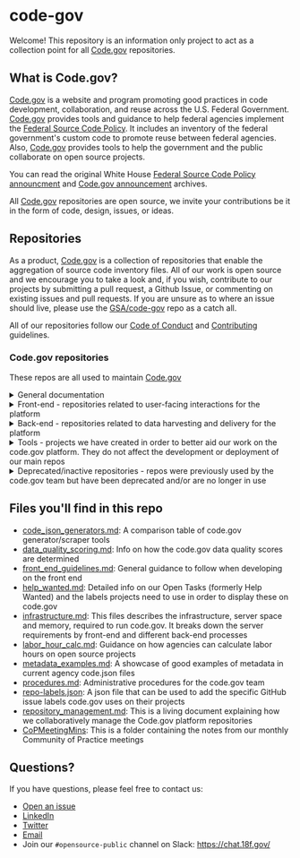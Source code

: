 # code-gov

Welcome! This repository is an information only project to act as a collection point for all [Code.gov](https://code.gov) repositories.

## What is Code.gov?

[Code.gov](https://code.gov) is a website and program promoting good practices in code development, collaboration, and reuse across the U.S. Federal Government. [Code.gov](https://code.gov) provides tools and guidance to help federal agencies implement the [Federal Source Code Policy](https://code.gov/about/overview/introduction). It includes an inventory of the federal government's custom code to promote reuse between federal agencies. Also, [Code.gov](https://code.gov) provides tools to help the government and the public collaborate on open source projects.

You can read the original White House [Federal Source Code Policy announcment](https://www.whitehouse.gov/blog/2016/08/08/peoples-code) and [Code.gov announcement](https://obamawhitehouse.archives.gov/blog/2016/11/03/peoples-code-now-codegov) archives.

All [Code.gov](https://code.gov) repositories are open source, we invite your contributions be it in the form of code, design, issues, or ideas.

## Repositories

As a product, [Code.gov](https://code.gov) is a collection of repositories that enable the aggregation of source code inventory files. All of our work is open source and we encourage you to take a look and, if you wish, contribute to our projects by submitting a pull request, a Github Issue, or commenting on existing issues and pull requests. If you are unsure as to where an issue should live, please use the [GSA/code-gov](https://github.com/GSA/code-gov) repo as a catch all.

All of our repositories follow our [Code of Conduct](CODE_OF_CONDUCT.md) and [Contributing](CONTRIBUTING.md) guidelines.

### Code.gov repositories

These repos are all used to maintain [Code.gov](https://code.gov)  

<details>
  <summary>General documentation</summary>

| Project                                                                       | Description | Issues                                                                   | New Issue                                                                       |
| ----------------------------------------------------------------------------- | ------ | ------------------------------------------------------------------------ | ------------------------------------------------------------------------------- |
| [GSA/code-gov](https://github.com/GSA/code-gov)                               | (This repo) An information only project to act as a collection point for all Code.gov repositories.| [View all issues](https://github.com/GSA/code-gov/issues)                | 
| [GSA/code-gov-open-source-toolkit](https://github.com/GSA/code-gov-open-source-toolkit)                       | This is a government-wide project facilitated by the Code.gov team to produce a playbook and toolkit pertaining to open sourcing software (OSS). | [View all issues](https://github.com/GSA/code-gov-open-source-toolkit/issues)            | [Create a new issue](https://github.com/GSA/code-gov-open-source-toolkit/issues/new/choose)            |
| [GSA/code-gov-repo-template](https://github.com/GSA/code-gov-repo-template)                       | A basic template to use when creating new code.gov repositories. It includes our standard documents and contact info. Using this as a base ensures that all of our community standards are followed. | [View all issues](https://github.com/GSA/code-gov-repo-template/issues)            | [Create a new issue](https://github.com/GSA/code-gov-repo-template/issues/new/choose)            |
</details>

<details>
  <summary>Front-end - repositories related to user-facing interactions for the platform</summary>
    
| Project                                                                       | Description | Issues                                                                   | New Issue                                                                       |
| ----------------------------------------------------------------------------- | ------ | ------------------------------------------------------------------------ | ------------------------------------------------------------------------------- |
| [GSA/code-gov-front-end](https://github.com/GSA/code-gov-front-end)                       | Our frontend project, currently deployed as a static site which renders [Code.gov](https://code.gov/), this project is backed by our API to display project repositories, search, and an agency compliance dashboard. | [View all issues](https://github.com/GSA/code-gov-front-end/issues)            | [Create a new issue](https://github.com/GSA/code-gov-front-end/issues/new/choose)            |
| [GSA/code-gov-api-client](https://github.com/GSA/code-gov-api-client)                       |Client for Interacting with Code.gov API| [View all issues](https://github.com/GSA/code-gov-api-client/issues)            | [Create a new issue](https://github.com/GSA/code-gov-api-client/issues/new/choose)            |
| [GSA/code-gov-font](https://github.com/GSA/code-gov-font)                   |Custom font with icons used by the Code.gov front end.| [View all issues](https://github.com/GSA/code-gov-font/issues)          | [Create a new issue](https://github.com/GSA/code-gov-font/issues/new)   
| [GSA/code-gov-style](https://github.com/GSA/code-gov-style)                   | Our effort to modularize our CSS styles. This project is also made available as a [NPM package](https://www.npmjs.com/package/@code.gov/code-gov-style) and [jekyll site](https://gsa.github.io/code-gov-style/). | [View all issues](https://github.com/GSA/code-gov-style/issues)          | [Create a new issue](https://github.com/GSA/code-gov-style/issues/new/choose)          |
| [GSA/code-gov-data](https://github.com/GSA/code-gov-data)                   |Data Files used by code.gov| [View all issues](https://github.com/GSA/code-gov-data/issues)          | [Create a new issue](https://github.com/GSA/code-gov-data/issues/new) |
| [GSA/cautious](https://github.com/GSA/cautious)                   |Cautious Utility Functions in JavaScript for code.gov| [View all issues](https://github.com/GSA/cautious/issues)          | [Create a new issue](https://github.com/GSA/cautious/issues/new/choose) |
| [GSA/code-gov-site-map-generator](https://github.com/GSA/code-gov-site-map-generator)                   |Generates Sitemap.xml for Code.gov| [View all issues](https://github.com/GSA/code-gov-site-map-generator/issues)          | [Create a new issue](https://github.com/GSA/code-gov-site-map-generator/issues/new/choose) |
</details>
<details>
  <summary>Back-end - repositories related to data harvesting and delivery for the platform</summary>

| Project                                                                       | Description | Issues                                                                   | New Issue                                                                       |
| ----------------------------------------------------------------------------- | ------ | ------------------------------------------------------------------------ | ------------------------------------------------------------------------------- |
| [GSA/code-gov-api](https://github.com/GSA/code-gov-api)                       | Our backend API. An Express.js app backed by Elasticsearch. Its primary function is to index and make America's source code discoverable and searchable. | [View all issues](https://github.com/GSA/code-gov-api/issues)            | [Create a new issue](https://github.com/GSA/code-gov-api/issues/new/choose)            |
| [GSA/code-gov-harvester](https://github.com/GSA/code-gov-harvester)           | Our standalone source code inventory harvester. | [View all issues](https://github.com/GSA/code-gov-harvester/issues)      | [Create a new issue](https://github.com/GSA/code-gov-harvester/issues/new/choose)      |
| [GSA/code-gov-adapters](https://github.com/GSA/code-gov-adapters)             | Our attempt to extract all data adapters into a simple reusable project. Currently only an Elasticsearch adapter has been implemented but more are on our roadmap. This project is also made available as a [NPM package](https://www.npmjs.com/package/@code.gov/code-gov-adapter) | [View all issues](https://github.com/GSA/code-gov-adapters/issues)       | [Create a new issue](https://github.com/GSA/code-gov-adapters/issues/new/choose)       |
| [GSA/code-gov-integrations](https://github.com/GSA/code-gov-integrations)     | This project contains all of our third party integrations. Currently Github integration is the only one implemented but more are on our roadmap. This project is also made available as a [NPM package](https://www.npmjs.com/package/@code.gov/code-gov-integrations) | [View all issues](https://github.com/GSA/code-gov-integrations/issues)   | [Create a new issue](https://github.com/GSA/code-gov-integrations/issues/new/choose)   |
| [GSA/code-gov-validator](https://github.com/GSA/code-gov-validator)     | Schema validation package for Code.gov. This project is still a work in progress and is not ready for use. | [View all issues](https://github.com/GSA/code-gov-validator/issues)   | [Create a new issue](https://github.com/GSA/code-gov-validator/issues/new/choose)   |
</details>  

<details>
  <summary>Tools - projects we have created in order to better aid our work on the code.gov platform. They do not affect the development or deployment of our main repos</summary>

| Project                                                                                       | Description                                                                                                                                                                                                      | Issues                                                                           | New Issue                                                                                   |
| --------------------------------------------------------------------------------------------- | ---------------------------------------------------------------------------------------------------------------------------------------------------------------------------------------------------------------- | -------------------------------------------------------------------------------- | ------------------------------------------------------------------------------------------- |
| [GSA/code-gov-verify-agency-jsons](https://github.com/GSA/code-gov-verify-agency-jsons)       | This a utility project, used in conjustion with code-gov-harvester, can help you find various statistics of Repositories imported into code.gov system.                                                          | [View all issues](https://github.com/GSA/code-gov-verify-agency-jsons/issues)    | [Create a new issue](https://github.com/GSA/code-gov-verify-agency-jsons/issues/new)        |
| [GSA/code-gov-converter](https://github.com/GSA/code-gov-converter)                           | Converts publiccode.yml to code.json.                                                                                                                                                                            | [View all issues](https://github.com/GSA/code-gov-converter/issues)              | [Create a new issue](https://github.com/GSA/code-gov-converter/issues/new)                  |
| [GSA/code-gov-repo-template](https://github.com/GSA/code-gov-repo-template)                   | A basic template to use for all code.gov repositories which includes our standard documents and contact info. Using this as a base ensures that all of our community standards are followed.                     | [View all issues](https://github.com/GSA/code-gov-repo-template/issues)          | [Create a new issue](https://github.com/GSA/code-gov-repo-template/issues/new/choose)       |
| [GSA/code-gov-github-metrics](https://github.com/GSA/code-gov-github-metrics)                 | This project compiles and calculates GitHub metrics across the different repos that make up code.gov so that the code.gov team can understand and track community contributions and other data points over time. | [View all issues](https://github.com/GSA/code-gov-github-metrics/issues)         | [Create a new issue](https://github.com/GSA/code-gov-github-metrics/issues/new)             |
| [GSA/code-gov-open-source-toolkit](https://github.com/GSA/code-gov-open-source-toolkit)       | This is a government-wide project facilitated by the Code.gov team to produce a playbook and toolkit pertaining to open sourcing software (OSS).                                                                 | [View all issues](https://github.com/GSA/code-gov-open-source-toolkit/issues)    | [Create a new issue](https://github.com/GSA/code-gov-open-source-toolkit/issues/new/choose) |

</details>
<details>
  <summary>Deprecated/inactive repositories - repos were previously used by the code.gov team but have been deprecated and/or are no longer in use</summary>

| Project                                                                                   | Description                                                                                     | Reason for deprecation                                                                                                                                                  |
| ----------------------------------------------------------------------------------------- | ----------------------------------------------------------------------------------------------- | ----------------------------------------------------------------------------------------------------------------------------------------------------------------------- |
| [GSA/code-gov-web](https://github.com/GSA/code-gov-web)                                   | The old version of the [Code.gov](https://code.gov) front end                                   | The front end stack was changed from Angular to React. The new front end repo is [GSA/code-gov-front-end](https://github.com/GSA/code-gov-front-end).                   |
| [GSA/code-gov-harvester-deprecated](https://github.com/GSA/code-gov-harvester-deprecated) | The old version of the harvester that harvests and processes code.json files from agencies.     | The new harvester repo is [GSA/code-gov-harvester](https://github.com/GSA/code-gov-harvester).                                                                          |
| [GSA/code-gov-about-page](https://github.com/GSA/code-gov-about-page)                     | Component for the About page on [Code.gov](https://code.gov).                                   | The about page component was integrated directly into [GSA/code-gov-front-end](https://github.com/GSA/code-gov-front-end) in order to simplify the site architecture.   |
| [GSA/code-gov-fscp-react-component](https://github.com/GSA/code-gov-fscp-react-component) | Federal Source Code Policy (FSCP) plugin for code-gov-front-end, built with Markdown and React. | The FSCP is hosted at [https://sourcecode.cio.gov/](https://sourcecode.cio.gov/) and it was therefore duplicative for it to be on [Code.gov](https://code.gov) as well. |
| [GSA/code-gov-admin-backend](https://github.com/GSA/code-gov-admin-backend)               | This repository contains the source code for backend of the Code.gov Admin Tool.                | The Admin Tool is no longer in use.                                                                                                                                     |
| [GSA/code-gov-admintool](https://github.com/GSA/code-gov-admintool)                       | This repository contains the source code for the frontend of the Code.gov Admin Tool.           | The Admin Tool is no longer in use.                                                                                                                                     |
| [GSA/code-gov-repos-parser](https://github.com/GSA/code-gov-repos-parser)                 | Parse out information from code.gov repos.                                                      | The project is no longer in use.                                                                                                                                        |
| [GSA/code-gov-coding-languages](https://github.com/GSA/code-gov-coding-languages)         | Standard List of Coding Languages used by Code.gov.                                             | The project is no longer in use.                                                                                                                                        |
| [GSA/code-gov-data-quality-poc](https://github.com/GSA/code-gov-data-quality-poc)         | Code.gov data quality scoring proof of concept.                                                 | The project was a proof of concept and is no longer in use.                                                                                                             |
| [GSA/code-gov-gitsecretpatterns](https://github.com/GSA/code-gov-gitsecretpatterns)       | Repository for Code.gov git-secrets patterns and bootstrap script.                              | The project is no longer in use.                                                                                                                                        |
| [GSA/code-gov-stats](https://github.com/GSA/code-gov-stats)                               | A simple app to extract stats about repositories using the Github API and Cloc                  | The project is no longer in use.                                                                                                                                        |
| [GSA/code-gov-developer-docs](https://github.com/GSA/code-gov-developer-docs) | Our developer docs! This repo is meant to be a simple way to start using our API. | Documentation is now hosted at https://open.gsa.gov/api/codedotgov/  |
| [GSA/code-gov-stats-jupyter-notebook](https://github.com/GSA/code-gov-stats-jupyter-notebook) | Extract some stats for Code.gov using the Github GraphQL API. | Repo no longer in use for pulling Code.gov stats.                           |
| [GSA/compliance-dashboard-web-component](https://github.com/GSA/compliance-dashboard-web-component)                   |Reusable compliance dashboard web component| Repo no longer in use. Web component integrated into [GSA/code-gov-front-end](https://github.com/GSA/code-gov-front-end). |
| [GSA/json-schema-web-component](https://github.com/GSA/json-schema-web-component)     | Web Component that Displays a JSON Schema consumed by the front end| Integrated into Code.gov front-end as a React component |
| [GSA/json-schema-validator-web-component](https://github.com/GSA/json-schema-validator-web-component)     |Web Component that Displays a JSON File and Validates it based on a Schema| Web component for validating code.json schema. A new version will be incorporated into the front-end in the future.   |

</details>  

## Files you'll find in this repo

- [code_json_generators.md](./docs/code_json_generators.md): A comparison table of code.gov generator/scraper tools
- [data_quality_scoring.md](./docs/data_quality_scoring.md): Info on how the code.gov data quality scores are determined
- [front_end_guidelines.md](./docs/front_end_guidelines.md): General guidance to follow when developing on the front end
- [help_wanted.md](./docs/help_wanted.md): Detailed info on our Open Tasks (formerly Help Wanted) and the labels projects need to use in order to display these on code.gov
- [infrastructure.md](./docs/infrastructure.md): This files describes the infrastructure, server space and memory, required to run code.gov. It breaks down the server requirements by front-end and different back-end processes
- [labor_hour_calc.md](./docs/labor_hour_calc.md): Guidance on how agencies can calculate labor hours on open source projects
- [metadata_examples.md](./docs/metadata_examples.md): A showcase of good examples of metadata in current agency code.json files
- [procedures.md](./docs/procedures.md): Administrative procedures for the code.gov team
- [repo-labels.json](./docs/repo-labels.json): A json file that can be used to add the specific GitHub issue labels code.gov uses on their projects
- [repository_management.md](./docs/repository_management.md): This is a living document explaining how we collaboratively manage the Code.gov platform repositories
- [CoPMeetingMins](./docs/CoPMeetingMins): This is a folder containing the notes from our monthly Community of Practice meetings

## Questions?

If you have questions, please feel free to contact us:

- [Open an issue](https://github.com/GSA/code-gov/issues/new)
- [LinkedIn](https://www.linkedin.com/company/code-gov/)
- [Twitter](https://twitter.com/@CodeDotGov)
- [Email](mailto:code@gsa.gov)
- Join our `#opensource-public` channel on Slack: https://chat.18f.gov/
